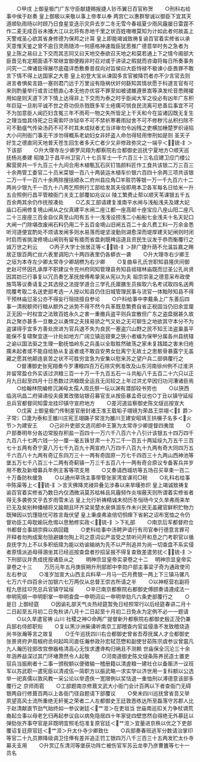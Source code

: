 <!-- { "loadSidebar": true } -->
　　○甲戌  上御皇极门广东守臣献捷赐报捷人钞币翼日百官称贺
　　○刑科右给事中侯于赵奏  皇上御极以来敬以事上帝孝以奉  两宫仁以惠群黎诚以御臣下宜其天道顺轨雨旸以时顾乃日食星变迭示灾异去岁二冬无雪今春祖夏少雨风霾屡日雷霆不作二麦无成百谷未播大江以北将有赤地千里之状百姓嗷嗷莫知为计如此者何故盖上天警戒圣心欲其省身修德为保邦之计耳  皇上即能竭诚致祷复谕百官着实修省以承天意惟天鉴之曾不逾日灵雨随沛一何感格神速哉臣犹思推广德意举时务之急者为  皇上陈之易曰上下交而其志同又曰天地交泰欲召天地之和莫若通上下之情今阁部大臣晋见有定期面语不常继宜御便殿非时召对或于讲读之暇就而咨诹将每日所奏事务问究一二俾诸臣得展尽底蕴详悉敷奏昔叔向对旨侯曰大臣恃禄不极谏小臣畏罪不敢言下情不得上达国家之大患  皇上初登大宝从谏固多言官被降罚者亦不少言官去则进言者惧矣言路一塞则君门远于万里设有隐祸伏奸何繇知其情状愿于科道言官有可来则酌量举行或言过戆直心本无他亦优容不罪至如被谴雒遵景嵩等涣发纶音悉赐擢用如是则天道下济下情上达得非上下交而为泰之时乎臣闻大军之役必有凶年广东积年巨寇一旦削平诚不世之奇功但杀戮既多军士疮痍可悯良民流离可悲善后事宜不可不为加意臣人闻匹妇含冤三年不雨苟一物之失所皆足上干天和今在监诸囚既无复生之理当恤其侍死之日需索吓诈狱卒不可不禁祈寒著雨狱舍不可不修秽污丛积扫除不可不勤瘟气传染汤药不可不时其未成狱者尤当详审勿令凶残之吏横加棰楚罗织诬陷大小问刑衙门事无干涉勿得概系老幼妇女非奸盗人命勿得轻用惨刑如是则  圣天子好生之德直同天地普天苍生回生者多夭亡者少又非修政弥灾之一端乎＜锍-釒＞下该部
　　○升大理寺左少卿罗凤翔为都察院右佥都御史巡抚宁夏地方○顺天巡抚杨兆奏建  昭陵卫于昌平州卫官八十七员军士一千六百三十三名应建卫应门楼公廨营房共一千九百三十九间合用木植甎瓦石灰钉箔颜料匠作工食共该银二万三百三十余两管工委官二十员米菜银一百八十两装运木植车价银六百四十余两三项共该银二万一千一百六十余两除搜括顺永二府州县应角□羊赃罚等银一万一千九百六十二两尚少银九千一百九十八两乞照例行工部给发其夫役即用本卫各军每名日给米一升五合照例行昌平管粮衙门关支工部覆如兆议以  陵工繁费止帮以顺天苇课银五千五百余两其余仍作抚按凑处
　　○乙亥工部请建复淮南平水闸与浅船浅夫及建大妃庙口石闸修复境山闸从之仪真建平水闸二座江都一座高邮十座宝应八座山阳二座凡二十三座座三百金自仪真至山阳有五十一浅浅设捞浅二小船船七金浅夫十名天妃口大闸一门除堪改废闸石料仍用二千五百金境山旧闸五百二十金凡费工料一万余金悉听河道便宜酌处不烦请发闸多则水易落而堤坚浚勤则湖愈深而堤厚建天妃闸则时闭时启而省挑浚修境山闸则有留有接而省盘剥既禆运道且资民生议发于恭而衡覆行之诚万世之利云
　　○丙子大学士张居正等＜锍-釒＞辞广捷升荫不允温旨嘉之赐居正银百两纻丝六表里调阳六十两四表里仍各蟒衣一袭
　　○升大理寺右少卿王之垣为本寺左少卿太常寺少卿胡槚为右少卿
　　○复曲阜孔氏世职知县隆庆间御史赵可怀因孔承厚不职建议令兖州府同知管理县务知县祗辖林庙既而愆圣公孔尚贤因其妨已行事复以冗员奏乞革抚按傅希挚吴从宪以为夫  祖宗崇圣之德意采布政使施笃等议奏请复之其选授之法提学道合三学孔氏廪膳生员挨取六名考试取四名送两院覆考取二名送吏部考选一人授以知县仍住旧城管理民事与流官一体黜陟知县不得干预林庙愆圣公亦不得妄行阻挠擅自参论
　　○户科给事中李戴条上广东善后四事一清税额师行粮从额外之派势不得不然今兵革既息繁费自省正税固当仍旧余宜厘正无因一时权宜之法致百姓永久之害一重撤兵盗平则兵宜散但广东之盗盘据甚久故兵之聚亦甚多一旦散之以勇悍之夫挟易骄之气又处之无可聊生之地欲其守本分不为盗谋得乎宜多方善处庶进为官兵退不失为良民一塞盗穴山野之民不知王法盗巢虽平能保不复啸聚宜逐一计处如地方广阔立镇巡钳束之狭小者编为保甲分属各州县统辖之谕以国法驱之生理一勤抚恤岭东之兵虽以全取胜然破荡之家未复践踏之害未归疮痍未起者或不能自给胁从复返者或不敢自安男女仳离宁无故土之思骸骨暴露宁无盖藏之愿其他颠连哀苦之状不可胜穷宜急为安集以慰来苏之望户兵二部俱覆行之
　　○督漕御史张宪翔奏今岁漕粮四百万石除灾例准改及山东河南徐州例不过淮洪并留常盈仓外实该过洪粮三百一十万一千九百五石一斗共船八千五百二十六只以正月九日起至四月十日悉数过洪粮既全运且无闰较之上年过洪尤早因归功河漕诸臣焉
　　○给翰林院编修沉渊母太孺人周氏祭一坛以渊有潜邸较书劳也
　　○以狭西临洮巩昌二府驿递役夫疲累改徵站银召募官支从按臣暴孟奇议也○丁丑以镇守延绥总兵官都督同知雷龙挂印镇守宣府地方
　　○差河道监察御史陈文燧巡按宣大
　　○戊寅  上御皇极门传制差官册封诸王准王载垢子翊镜为荣昌王崇翊＜釒爵＞子常氵□疌为泰和王雒川庄宪王翊鏴子常渲为雒川王建安昭靖王拱榐子名多＜火节＞为建安王
　　○己卯升吏部文选司郎中王篆为太常寺少卿提督四夷馆
　　○户部奏明年分各边常股存积盐一百四十一万六千八百六十八引计该银五十四万四千九百八十七两六钱一分一厘一毫五铢甘肃一十万二千一百五十两延绥九万五千三百七十五两有奇宁夏八万七千九百九十两宣府八万四千八百九十九两有奇大同四万五千六百八十九两有奇辽东四万三十一两有奇固原一万七千四百三十九两山西神池等堡五万七千八百三十二两有奇蓟镇一万三千五百八十一两有奇合原议专备客兵并岁用不敷及新增募兵年例主客等项支用
　　○又奏请西城坊等五场召买草束一百二十万备防秋缓急
　　○以通州草场主事带管张家湾宣课司□税
　　○礼科右给事中陈渠等上＜锍-釒＞言天佛降灵祲异叠见涉春以来旱暵弥炽  皇上竭诚致祷复谕百官着实修省乃数日内仅洒微涓莫苏枯柹且风霾频作炎埃蔽天则所谓着实修省者得无多袭弥文乎去岁雨雪未沾  皇上允行祈祷精诚未彻历冬恒旸今又久旱弗雨来牟已无及矣别种播植将又踰期且环齐梁吴楚水泉俱涸东作未兴民无盖藏官鲜积贮物力既殚因以饥馑隐忧可胜言哉伏望  皇上秉虔弗渝倍切恫瘝下省躬之诏布宽恤之令仍督劝臣工毋耽媮玩危惕以思勉修实政＜锍-釒＞下礼部
　　○南京后军都督府佥书都督佥事胡宗舜以病回籍
　　○吏科给事中汤聘尹请行有司官奉行德意言罪可开释者勿拘成案勿狃避嫌勿狥上司之意词讼严滥受之禁听问开和息之门考职官以循良抚字为上不以多积纸赎为能以劝谕输纳为先不以严刑追并为尚一切查盘不系实侵者原情派追毋得溷坐其已经巡按查盘者抄招呈报不得复查致差遣劳扰＜锍-釒＞下刑部议并责成抚按诸臣从之
　　明神宗显皇帝实录卷之十二
　明神宗显皇帝实录卷之十三
　　万历元年五月庚辰朔升刑部郎中李勋户部主事梁子奇为通政使司左右参议
　　○准岁加宣大山西主兵料草一月马一匹月费银一两上下三镇马骡凡七万六千四百余计加银六七万两仅从总督王崇古所请之半
　　○以神枢营右副将程九思挂卭充总兵官镇守延绥
　　○辛巳南京都察院右都御史傅颐奏请遵成法一申明宪纲一申明职掌一申明查盘一申明词讼一申明举劾凡六条吏部覆行之
　　○是日  上御经筵
　　○因谕礼部天气炎热经筵暂免日经照常行以后经筵春讲二月十二日起至五月初二日免秋讲八月十二日起至十月初二日免永为定例不必一一题请
　　○以久旱遣官祷  山川  社稷之神○命两广提督新升都察院右都御史殷正茂仍兼兵部右侍郎职衔
　　○复以黑沙洲柴课听南京工部稽查内官监侵渔不发致稽烧造尚书张瀚等言之故复
　　○壬午巡抚四川右佥都御史曾省吾荐抚属人才佥都御史张景贤府尹周椒府丞何起鸣司直任瀚参政孙宏轼范懋和副使甘茹陈宗虞参议曾震凡九人瀚历铨部改宫僚器格清高心无忮求遭谗构归祸且不测赖  世庙保全沉沦三十余年涵养益深过其门环堵萧然令人起敬
　　○河南道御史陈文燧条陈养民造士置吏驭兵当振刷者十二事一颁税额以便徵输一稽册籍以清虗粮一建社仓以备赈济一议班军以苏武职一遣宪臣以清戎伍一简职方以振武略一求实学以济世用一复科额以公选举一祀真儒以敦风教一采公论以举遗佚一宽限例以奖恬退一重恤刑以溥德意该部多覆行之  京师雨雹
　　○工部题南京修葺文武大小衙门会计百两以下者查衙门无碍银两自行修葺百两以上各衙门径自题请下部覆议
　　○癸未四川巡抚曾省吾又举夙望高风士流所重绝无轩冕之荣者二人左都御史王廷敦悫练达所至磊落守苏郡人比于赵清献直节劲气始终如一参议谢廷＜艹洍＞在吏垣当  世庙南巡扣关力争杖谪荒裔起佥事以母老乞归再起参议自以病免隐居四十年家徒四壁悠然自得绝无外慕廷以弹劾张齐事夺官是非既明宜照毛恺准复原官廷＜艹洍＞宜量进京秩以优之下吏部覆诏复廷原官廷＜艹洍＞升太仆寺少卿致仕
　　○兵部奏春班逃军分数请治掌印等官二十九员罪降级调卫住俸有差并追正罚工银四万八千三百三十五两发贮太仆寺募夫支用
　　○升赏辽东清河等堡获功阵亡被伤官军苏云龙李乃彦曹簠等七十一员名
